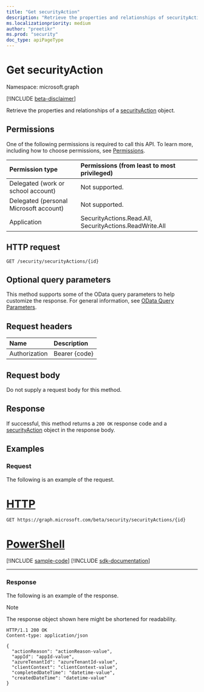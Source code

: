 ```yaml
---
title: "Get securityAction"
description: "Retrieve the properties and relationships of securityAction object."
ms.localizationpriority: medium
author: "preetikr"
ms.prod: "security"
doc_type: apiPageType
---
```


# Get securityAction

Namespace: microsoft.graph

[!INCLUDE [beta-disclaimer](../../includes/beta-disclaimer.md)]

Retrieve the properties and relationships of a [securityAction](../resources/securityaction.md) object.

## Permissions

One of the following permissions is required to call this API. To learn more, including how to choose permissions, see [Permissions](/graph/permissions-reference).

| Permission type                        | Permissions (from least to most privileged) |
|:---------------------------------------|:--------------------------------------------|
| Delegated (work or school account)     | Not supported. |
| Delegated (personal Microsoft account) | Not supported. |
| Application                            | SecurityActions.Read.All, SecurityActions.ReadWrite.All |

## HTTP request

<!-- { "blockType": "ignored" } -->

```http
GET /security/securityActions/{id}
```

## Optional query parameters

This method supports some of the OData query parameters to help customize the response. For general information, see [OData Query Parameters](/graph/query-parameters).

## Request headers

| Name      |Description|
|:----------|:----------|
| Authorization | Bearer {code} |

## Request body

Do not supply a request body for this method.

## Response

If successful, this method returns a `200 OK` response code and a [securityAction](../resources/securityaction.md) object in the response body.

## Examples

### Request

The following is an example of the request.

# [HTTP](#tab/http)
<!-- {
  "blockType": "request",
  "name": "get_securityaction"
}-->

```msgraph-interactive
GET https://graph.microsoft.com/beta/security/securityActions/{id}
```

# [PowerShell](#tab/powershell)
[!INCLUDE [sample-code](../includes/snippets/powershell/get-securityaction-powershell-snippets.md)]
[!INCLUDE [sdk-documentation](../includes/snippets/snippets-sdk-documentation-link.md)]

---

### Response

The following is an example of the response.

> [!NOTE]
> The response object shown here might be shortened for readability.

<!-- {
  "blockType": "response",
  "truncated": true,
  "@odata.type": "microsoft.graph.securityAction"
} -->

```http
HTTP/1.1 200 OK
Content-type: application/json

{
  "actionReason": "actionReason-value",
  "appId": "appId-value",
  "azureTenantId": "azureTenantId-value",
  "clientContext": "clientContext-value",
  "completedDateTime": "datetime-value",
  "createdDateTime": "datetime-value"
}
```

<!-- uuid: 16cd6b66-4b1a-43a1-adaf-3a886856ed98
2019-02-04 14:57:30 UTC -->
<!-- {
  "type": "#page.annotation",
  "description": "Get securityAction",
  "keywords": "",
  "section": "documentation",
  "tocPath": "",
  "suppressions": [
  ]
}-->


